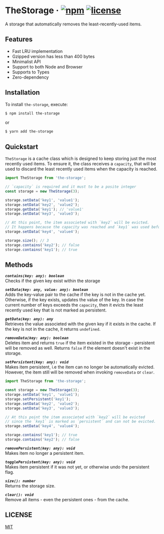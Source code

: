 # TheStorage &middot; [![npm](https://img.shields.io/npm/v/the-storage.svg?style=flat)](https://www.npmjs.com/package/the-storage) [![license](https://badgen.now.sh/badge/license/MIT)](./LICENSE)

A storage that automatically removes the least-recently-used items.

## Features
- Fast LRU implementation
- Gzipped version has less than 400 bytes
- Minimalist API
- Support to both Node and Browser
- Supports to Types
- Zero-dependency

## Installation

To install `the-storage`, execute:

```sh
$ npm install the-storage
```

or

```sh
$ yarn add the-storage
```

## Quickstart

`TheStorage` is a cache class which is designed to keep storing just the most recently used items.
To ensure it, the class receives a `capacity`, that will be used to discard the least recently used items when the capacity is reached.

```js
import TheStorage from 'the-storage';

// `capacity` is required and it must to be a posite integer
const storage = new TheStorage(3);

storage.setData('key1', 'value1');
storage.setData('key2', 'value2');
storage.getData('key1'); // 'value1'
storage.setData('key3', 'value3');

// At this point, the item associeted with `key2` will be evicted.
// It happens because the capacity was reached and `key1` was used before `key2`.
storage.setData('key4', 'value4');

storage.size(); // 3
storage.contains('key2'); // false
storage.contains('key1'); // true
```

## Methods

***`contains(key: any): boolean`***<br>
Checks if the given key exist within the storage

***`setData(key: any, value: any): boolean`***<br>
Adds the key-value pair to the cache if the key is not in the cache yet.
Otherwise, if the key exists, updates the value of the key.
In case the current number of keys exceeds the `capacity`, then it evicts the least recently used key that is not marked as persistent.

***`getData(key: any): any`***<br>
Retrieves the value associeted with the given key if it exists in the cache.
If the key is not in the cache, it returns `undefined`.

***`removeData(key: any): boolean`***<br>
Deletes item and returns `true` if the item existed in the storage - persistent will be removed as well.
Returns `false` if the element doesn't exist in the storage.

***`setPersistent(key: any): void`***<br>
Makes item persistent, i.e the item can no longer be automatically evicted.
However, the item still will be removed when invoking `removeData` or `clear`.

```js
import TheStorage from 'the-storage';

const storage = new TheStorage(3);
storage.setData('key1', 'value1');
storage.setPersistent('key1');
storage.setData('key2', 'value2');
storage.setData('key3', 'value3');

// At this point the item associeted with `key2` will be evicted
// since the `key1` is marked as `persistent` and can not be evicted.
storage.setData('key4', 'value4');

storage.contains('key1'); // true
storage.contains('key2'); // false
```

***`removePersistent(key: any): void`***<br>
Makes item no longer a persistent item.

***`togglePersistent(key: any): void`***<br>
Makes item persistent if it was not yet, or otherwise undo the persistent flag.

***`size(): number`***<br>
Returns the storage size.

***`clear(): void`***<br>
Remove all items - even the persistent ones - from the cache.

## LICENSE
[MIT](./LICENSE)
